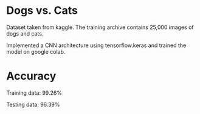 # Dogs vs. Cats
Dataset taken from kaggle. The training archive contains 25,000 images of dogs and cats.

Implemented a CNN architecture using tensorflow.keras and trained the model on google colab.

# Accuracy 
Training data: 99.26%

Testing data: 96.39%
